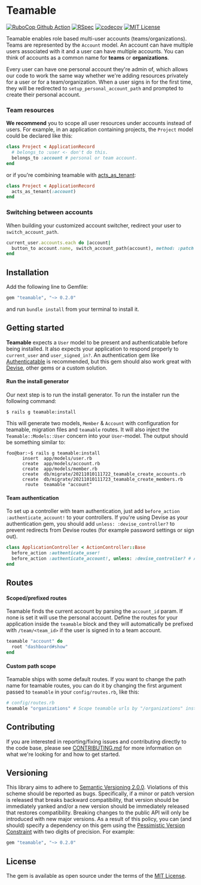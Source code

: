 Teamable 
========
[![RuboCop Github Action](https://github.com/kiqr/teamable/actions/workflows/rubocop.yml/badge.svg)](https://github.com/kiqr/teamable/actions/workflows/rubocop.yml)
[![RSpec](https://github.com/kiqr/teamable/actions/workflows/rspec.yml/badge.svg)](https://github.com/kiqr/teamable/actions/workflows/rspec.yml)
[![codecov](https://codecov.io/gh/kiqr/teamable/branch/main/graph/badge.svg?token=UZMGXQKJRL)](https://codecov.io/gh/kiqr/teamable)
[![MIT License](https://img.shields.io/badge/License-MIT-blue.svg)](LICENSE.md)

Teamable enables role based multi-user accounts (teams/organizations). Teams are represented by the `Account` model. An account can have multiple users associated with it and a user can have multiple accounts. You can think of accounts as a common name for **teams** or **organizations**.

Every user can have one personal account they're admin of, which allows our code to work the same way whether we're adding resources privately for a user or for a team/organization. When a user signs in for the first time, they will be redirected to `setup_personal_account_path` and prompted to create their personal account.

### Team resources

**We recommend** you to scope all user resources under accounts instead of users. For example, in an application containing projects, the `Project` model could be declared like this:

```ruby
class Project < ApplicationRecord
  # belongs_to :user <- don't do this.
  belongs_to :account # personal or team account.
end
```

or if you're combining teamable with [acts_as_tenant](https://github.com/ErwinM/acts_as_tenant):

```ruby
class Project < ApplicationRecord
  acts_as_tenant(:account)
end
```

### Switching between accounts

When building your customized account switcher, redirect your user to `switch_account_path`. 

```ruby
current_user.accounts.each do |account|
  button_to account.name, switch_account_path(account), method: :patch
end
```

Installation
------------

Add the following line to Gemfile:

```ruby
gem "teamable", "~> 0.2.0"
```

and run `bundle install` from your terminal to install it.

Getting started
---------------

**Teamable** expects a `User` model to be present and authenticatable before being installed. It also expects your application to respond properly to `current_user` and `user_signed_in?`. An authentication gem like [Authenticatable](https://github.com/kiqr/authenticatable) is recommended, but this gem should also work great with [Devise](https://github.com/heartcombo/devise), other gems or a custom solution. 

#### Run the install generator

Our next step is to run the install generator. To run the installer run the following command:

```console
$ rails g teamable:install
```

This will generate two models, `Member` & `Account` with configuration for teamable, migration files and `teamable` routes. It will also inject the `Teamable::Models::User` concern into your `User`-model. The output should be something similar to:

```console
foo@bar:~$ rails g teamable:install
      insert  app/models/user.rb
      create  app/models/account.rb
      create  app/models/member.rb
      create  db/migrate/20211010111722_teamable_create_accounts.rb
      create  db/migrate/20211010111723_teamable_create_members.rb
       route  teamable "account"
```

#### Team authentication

To set up a controller with team authentication, just add `before_action :authenticate_account!` to your controllers. If you're using Devise as your authentication gem, you should add `unless: :devise_controller?` to prevent redirects from Devise routes (for example password settings or sign out).

```ruby
class ApplicationController < ActionController::Base
  before_action :authenticate_user!
  before_action :authenticate_account!, unless: :devise_controller? # Add this row after authenticate_user!
end
```


Routes
------

#### Scoped/prefixed routes
Teamable finds the current account by parsing the `account_id` param. If none is set it will use the personal account. Define the routes for your application inside the `teamable` block and they will automatically be prefixed with `/team/<team_id>` if the user is signed in to a team account.

```ruby
teamable "account" do
  root "dashboard#show"
end
```

#### Custom path scope
Teamable ships with some default routes. If you want to change the path name for teamable routes, you can do it by changing the first argument passed to `teamable` in your `config/routes.rb`, like this:

```ruby
# config/routes.rb
teamable "organizations" # Scope teamable urls by "/organizations" instead of "/account".
```

Contributing
------------
If you are interested in reporting/fixing issues and contributing directly to the code base, please see [CONTRIBUTING.md](CONTRIBUTING.md) for more information on what we're looking for and how to get started.

Versioning
----------
This library aims to adhere to [Semantic Versioning 2.0.0](http://semver.org/). Violations
of this scheme should be reported as bugs. Specifically, if a minor or patch
version is released that breaks backward compatibility, that version should be
immediately yanked and/or a new version should be immediately released that
restores compatibility. Breaking changes to the public API will only be
introduced with new major versions. As a result of this policy, you can (and
should) specify a dependency on this gem using the [Pessimistic Version
Constraint](http://guides.rubygems.org/patterns/#pessimistic-version-constraint) with two digits of precision. For example:

```ruby
gem "teamable", "~> 0.2.0"
```

License
-------
The gem is available as open source under the terms of the [MIT License](https://opensource.org/licenses/MIT).
